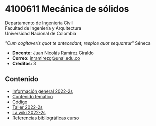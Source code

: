 # 4100611 Mecánica de sólidos
Departamento de Ingeniería Civil\
Facultad de Ingeniería y Arquitectura\
Universidad Nacional de Colombia

_"Cum cogitaveris quot te antecedant, respice quot sequantur"_ Séneca

- **Docente:** Juan Nicolás Ramírez Giraldo 
- **Correo:** jnramirezg@unal.edu.co
- **Créditos:** 3

## Contenido
- [Información general 2022-2s](/docs/informacion_general_2022-2s.md)
- [Contenido temático](/docs/contenido_tematico.md)
- [Código](/codigo/codigo.md)
- [Taller 2022-2s](/docs/taller_2022-2s.md)
- [La wiki 2022-2s](/docs/wiki_2022-2s.md)
- [Referencias bibliográficas curso](/docs/referencias_curso.md)
